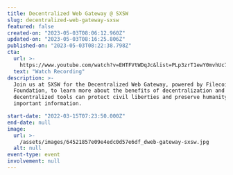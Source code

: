 ```yaml
---
title: Decentralized Web Gateway @ SXSW
slug: decentralized-web-gateway-sxsw
featured: false
created-on: "2023-05-03T08:06:12.960Z"
updated-on: "2023-05-03T08:16:25.806Z"
published-on: "2023-05-03T08:22:38.798Z"
cta:
  url: >-
    https://www.youtube.com/watch?v=EHTFVtWDqJc&list=PLp3zrT1ewY0mvhUc7bvG2tsqHXYCukS9y
  text: "Watch Recording"
description: >-
  Join us at SXSW for the Decentralized Web Gateway, powered by Filecoin
  Foundation, to learn more about the benefits of decentralization and how these
  decentralized tools can protect civil liberties and preserve humanity’s most
  important information.

start-date: "2022-03-15T07:23:50.000Z"
end-date: null
image:
  url: >-
    /assets/images/64521857e09e4edc0d57e6df_dweb-gateway-sxsw.jpg
  alt: null
event-type: event
involvement: null
---
```


